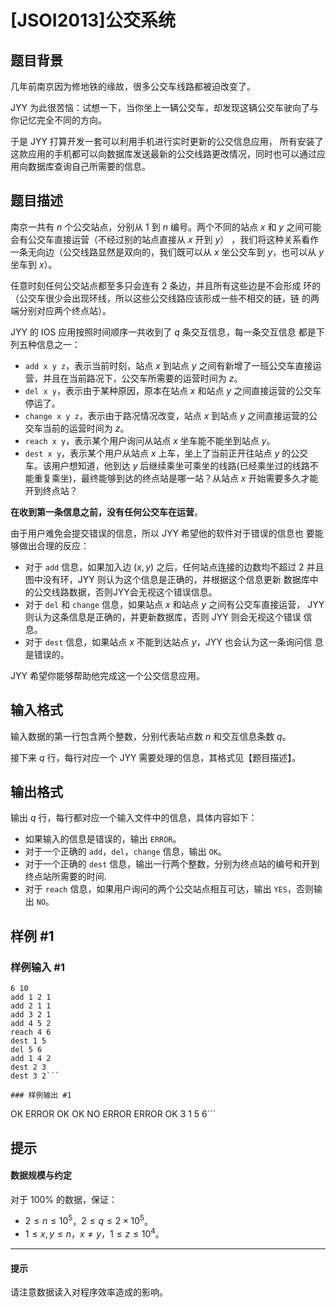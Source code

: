 # [JSOI2013]公交系统 

## 题目背景

几年前南京因为修地铁的缘故，很多公交车线路都被迫改变了。

JYY 为此很苦恼：试想一下，当你坐上一辆公交车，却发现这辆公交车驶向了与你记忆完全不同的方向。

于是 JYY 打算开发一套可以利用手机进行实时更新的公交信息应用， 所有安装了这款应用的手机都可以向数据库发送最新的公交线路更改情况，同时也可以通过应用向数据库查询自己所需要的信息。

## 题目描述

南京一共有 $n$ 个公交站点，分别从 $1$ 到 $n$ 编号。两个不同的站点 $x$ 和 $y$ 之间可能会有公交车直接运营（不经过别的站点直接从 $x$ 开到 $y$） ，我们将这种关系看作一条无向边（公交线路显然是双向的，我们既可以从 $x$ 坐公交车到 $y$，也可以从 $y$ 坐车到 $x$）。

任意时刻任何公交站点都至多只会连有 $2$ 条边，并且所有这些边是不会形成
环的（公交车很少会出现环线，所以这些公交线路应该形成一些不相交的链，链
的两端分别对应两个终点站）。

JYY 的 IOS 应用按照时间顺序一共收到了 $q$ 条交互信息，每一条交互信息
都是下列五种信息之一：

- `add x y z`，表示当前时刻，站点 $x$ 到站点 $y$ 之间有新增了一班公交车直接运营，并且在当前路况下，公交车所需要的运营时间为 $z$。
- `del x y`，表示由于某种原因，原本在站点 $x$ 和站点 $y$ 之间直接运营的公交车停运了。
- `change x y z`，表示由于路况情况改变，站点 $x$ 到站点 $y$ 之间直接运营的公交车当前的运营时间为 $z$。
- `reach x y`，表示某个用户询问从站点 $x$ 坐车能不能坐到站点 $y$。
- `dest x y`，表示某个用户从站点 $x$ 上车，坐上了当前正开往站点 $y$ 的公交车。该用户想知道，他到达 $y$ 后继续乘坐可乘坐的线路(已经乘坐过的线路不能重复乘坐)，最终能够到达的终点站是哪一站？从站点 $x$ 开始需要多久才能
开到终点站？

**在收到第一条信息之前，没有任何公交车在运营**。

由于用户难免会提交错误的信息，所以 JYY 希望他的软件对于错误的信息也
要能够做出合理的反应：

- 对于 `add` 信息，如果加入边 $(x,y)$ 之后，任何站点连接的边数均不超过 $2$ 并且图中没有环，JYY 则认为这个信息是正确的，并根据这个信息更新
数据库中的公交线路数据，否则JYY会无视这个错误信息。
- 对于 `del` 和 `change` 信息，如果站点 $x$ 和站点 $y$ 之间有公交车直接运营， JYY 则认为这条信息是正确的，并更新数据库，否则 JYY 则会无视这个错误
信息。
- 对于 `dest` 信息，如果站点 $x$ 不能到达站点 $y$，JYY 也会认为这一条询问信
息是错误的。

JYY 希望你能够帮助他完成这一个公交信息应用。

## 输入格式

输入数据的第一行包含两个整数，分别代表站点数 $n$ 和交互信息条数 $q$。

接下来 $q$ 行，每行对应一个 JYY 需要处理的信息，其格式见【题目描述】。


## 输出格式

输出 $q$ 行，每行都对应一个输入文件中的信息，具体内容如下：

- 如果输入的信息是错误的，输出 `ERROR`。
- 对于一个正确的 `add`，`del`，`change` 信息，输出 `OK`。
- 对于一个正确的 `dest` 信息，输出一行两个整数，分别为终点站的编号和开到终点站所需要的时间.
- 对于 `reach` 信息，如果用户询问的两个公交站点相互可达，输出 `YES`，否则输出 `NO`。

## 样例 #1

### 样例输入 #1
```
6 10
add 1 2 1
add 2 1 1
add 3 2 1
add 4 5 2
reach 4 6
dest 1 5
del 5 6
add 1 4 2
dest 2 3
dest 3 2```

### 样例输出 #1

```
OK
ERROR
OK
OK
NO
ERROR
ERROR
OK
3 1
5 6```

## 提示

#### 数据规模与约定

对于 $100\%$ 的数据，保证：

- $2 \leq n \leq 10^5$，$2 \leq q \leq2×10^5$。
- $1 \leq x, y \leq n$，$x \neq y$，$1\leq z \leq10^4$。

---

#### 提示

请注意数据读入对程序效率造成的影响。
